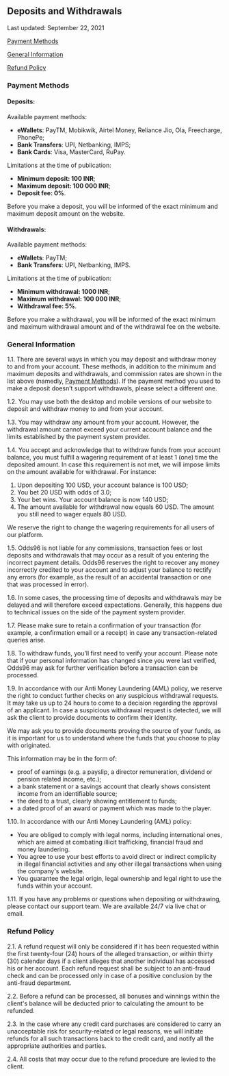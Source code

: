## Deposits and Withdrawals

<Version>Last updated: September 22, 2021</Version>

[Payment Methods](#payment-methods)

[General Information](#general-information)

[Refund Policy](#refund-policy)

### Payment Methods

#### Deposits:

Available payment methods:

 -   **eWallets**: PayTM, Mobikwik, Airtel Money, Reliance Jio, Ola, Freecharge, PhonePe;  
 -   **Bank Transfers**: UPI, Netbanking, IMPS;  
 -   **Bank Cards**: Visa, MasterCard, RuPay.  
    
Limitations at the time of publication:

 - **Minimum deposit: 100 INR**; 
 - **Maximum deposit: 100 000 INR**; 
 - **Deposit fee: 0%**.

Before you make a deposit, you will be informed of the exact minimum and maximum deposit amount on the website.

#### Withdrawals:

Available payment methods:  

-   **eWallets**: PayTM;
-   **Bank Transfers**: UPI, Netbanking, IMPS.

Limitations at the time of publication: 

 - **Minimum withdrawal: 1000 INR**;
 - **Maximum withdrawal: 100 000 INR**; 
 - **Withdrawal fee: 5%**.

Before you make a withdrawal, you will be informed of the exact minimum and maximum withdrawal amount and of the withdrawal fee on the website.

### General Information

1.1. There are several ways in which you may deposit and withdraw money to and from your account. These methods, in addition to the minimum and maximum deposits and withdrawals, and commission rates are shown in the list above (namedly, [Payment Methods](#payment-methods)). If the payment method you used to make a deposit doesn’t support withdrawals, please select a different one.

1.2. You may use both the desktop and mobile versions of our website to deposit and withdraw money to and from your account.

1.3. You may withdraw any amount from your account. However, the withdrawal amount cannot exceed your current account balance and the limits established by the payment system provider.

1.4. You accept and acknowledge that to withdraw funds from your account balance, you must fulfill a wagering requirement of at least 1 (one) time the deposited amount. In case this requirement is not met, we will impose limits on the amount available for withdrawal. For instance:

1. Upon depositing 100 USD, your account balance is 100 USD;
2. You bet 20 USD with odds of 3.0;
3. Your bet wins. Your account balance is now 140 USD;
4. The amount available for withdrawal now equals 60 USD. The amount you still need to wager equals 80 USD.

We reserve the right to change the wagering requirements for all users of our platform.

1.5. Odds96 is not liable for any commissions, transaction fees or lost deposits and withdrawals that may occur as a result of you entering the incorrect payment details. Odds96 reserves the right to recover any money incorrectly credited to your account and to adjust your balance to rectify any errors (for example, as the result of an accidental transaction or one that was processed in error).

1.6. In some cases, the processing time of deposits and withdrawals may be delayed and will therefore exceed expectations. Generally, this happens due to technical issues on the side of the payment system provider.

1.7. Please make sure to retain a confirmation of your transaction (for example, a confirmation email or a receipt) in case any transaction-related queries arise.

1.8. To withdraw funds, you’ll first need to verify your account. Please note that if your personal information has changed since you were last verified, Odds96 may ask for further verification before a transaction can be processed.

1.9. In accordance with our Anti Money Laundering (AML) policy, we reserve the right to conduct further checks on any suspicious withdrawal requests. It may take us up to 24 hours to come to a decision regarding the approval of an applicant. In case a suspicious withdrawal request is detected, we will ask the client to provide documents to confirm their identity.

We may ask you to provide documents proving the source of your funds, as it is important for us to understand where the funds that you choose to play with originated.

This information may be in the form of:

- proof of earnings (e.g. a payslip, a director remuneration, dividend or pension related income, etc.);
- a bank statement or a savings account that clearly shows consistent income from an identifiable source;
- the deed to a trust, clearly showing entitlement to funds;
- a dated proof of an award or payment which was made to the player.

1.10. In accordance with our Anti Money Laundering (AML) policy:

- You are obliged to comply with legal norms, including international ones, which are aimed at combating illicit trafficking, financial fraud and money laundering.
- You agree to use your best efforts to avoid direct or indirect complicity in illegal financial activities and any other illegal transactions when using the company's website.
- You guarantee the legal origin, legal ownership and legal right to use the funds within your account.

1.11. If you have any problems or questions when depositing or withdrawing, please contact our support team. We are available 24/7 via live chat or email.

### Refund Policy

2.1. A refund request will only be considered if it has been requested within the first twenty-four (24) hours of the alleged transaction, or within thirty (30) calendar days if a client alleges that another individual has accessed his or her account. Each refund request shall be subject to an anti-fraud check and can be processed only in case of a positive conclusion by the anti-fraud department.

2.2. Before a refund can be processed, all bonuses and winnings within the client's balance will be deducted prior to calculating the amount to be refunded.

2.3. In the case where any сredit сard purchases are considered to carry an unacceptable risk for security-related or legal reasons, we will initiate refunds for all such transactions back to the сredit сard, and notify all the appropriate authorities and parties.

2.4. All costs that may occur due to the refund procedure are levied to the client.
<!--stackedit_data:
eyJoaXN0b3J5IjpbMTQ2NDk4MTI3MCwtNTM2OTQzMTFdfQ==
-->